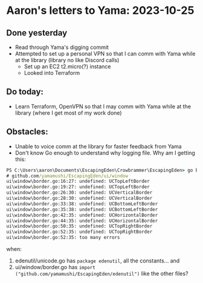 # Aaron's letters to Yama: 2023-10-25

## Done yesterday
- Read through Yama's digging commit
- Attempted to set up a personal VPN so that I can comm with Yama while at the library (library no like Discord calls)
  - Set up an EC2 t2.micro(?) instance
  - Looked into Terraform

## Do today:
- Learn Terraform, OpenVPN so that I may comm with Yama while at the library (where I get most of my work done)

## Obstacles:
- Unable to voice comm at the library for faster feedback from Yama 
- Don't know Go enough to understand why logging file. Why am I getting this:

```cmd
PS C:\Users\aaron\Documents\EscapingEden\Crowbrammer\EscapingEden> go build .
# github.com/yamamushi/EscapingEden/ui/window
ui\window\border.go:16:27: undefined: UCTopLeftBorder
ui\window\border.go:19:27: undefined: UCTopLeftBorder
ui\window\border.go:26:30: undefined: UCVerticalBorder
ui\window\border.go:28:30: undefined: UCVerticalBorder
ui\window\border.go:33:38: undefined: UCBottomLeftBorder
ui\window\border.go:35:38: undefined: UCBottomLeftBorder
ui\window\border.go:42:35: undefined: UCHorizontalBorder
ui\window\border.go:44:35: undefined: UCHorizontalBorder
ui\window\border.go:50:35: undefined: UCTopRightBorder
ui\window\border.go:52:35: undefined: UCTopRightBorder
ui\window\border.go:52:35: too many errors
```

when: 
1. edenutil/unicode.go has `package edenutil`, all the constants... and 
2. ui/window/border.go has `import ("github.com/yamamushi/EscapingEden/edenutil")` like the other files?
